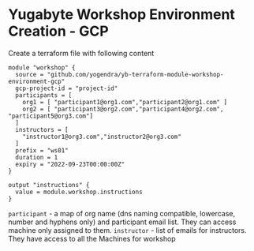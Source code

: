 # Yugabyte Workshop Environment Creation - GCP

Create a terraform file with following content

```hcl
module "workshop" {
  source = "github.com/yogendra/yb-terraform-module-workshop-environment-gcp"
  gcp-project-id = "project-id"
  participants = [
    org1 = [ "participant1@org1.com","participant2@org1.com" ]
    org2 = [ "participant3@org2.com","participant4@org2.com", "participant5@org3.com"]
  ]
  instructors = [
    "instructor1@org3.com","instructor2@org3.com"
  ]
  prefix = "ws01"
  duration = 1
  expiry = "2022-09-23T00:00:00Z"
}

output "instructions" {
  value = module.workshop.instructions
}

```

`participant` - a map of org name (dns naming compatible, lowercase, number and hyphens only) and participant email list. They can access machine only assigned to them.
`instructor` - list of emails for instructors. They have access to all the Machines for workshop
